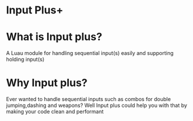 # Input Plus+
# What is Input plus?
A Luau module for handling sequential input(s) easily and supporting holding input(s)

# Why Input plus?
Ever wanted to handle sequential inputs such as combos for double jumping,dashing and weapons? Well Input plus could help you with that by making your code clean and performant 


